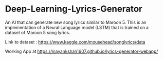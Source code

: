 # Deep-Learning-Lyrics-Generator

An AI that can generate new song lyrics similar to Maroon 5.
This is an implementation of a Neural Language model (LSTM) that is trained on a dataset of Maroon 5 song lyrics.

Link to dataset : https://www.kaggle.com/mousehead/songlyrics/data

Working App at https://mayankshah1607.github.io/lyrics-generator-webapp/
